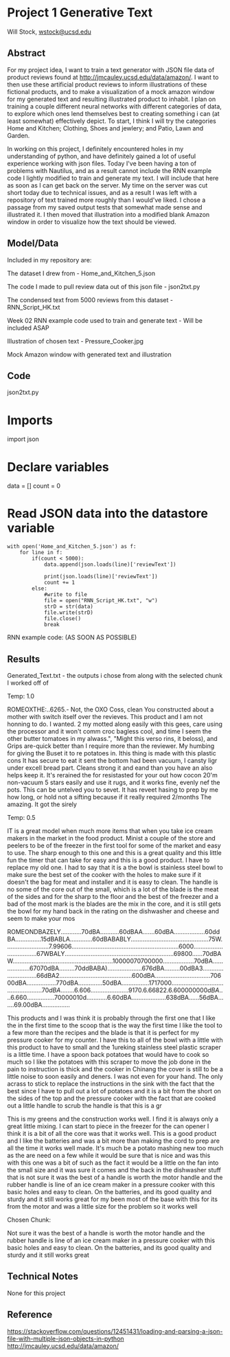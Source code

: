 # Project 1 Generative Text

Will Stock, wstock@ucsd.edu

## Abstract

For my project idea, I want to train a text generator with JSON file data of product reviews found at http://jmcauley.ucsd.edu/data/amazon/. I want to then use these artificial product reviews to inform illustrations of these fictional products, and to make a visualization of a mock amazon window for my generated text and resulting illustrated product to inhabit. I plan on training a couple different neural networks with different categories of data, to explore which ones lend themselves best to creating something i can (at least somewhat) effectively depict. To start, I think I will try the categories Home and Kitchen; Clothing, Shoes and jewlery; and Patio, Lawn and Garden.

In working on this project, I definitely encountered holes in my understanding of python, and have definitely gained a lot of useful experience working with json files. Today I've been having a ton of problems with Nautilus, and as a result cannot include the RNN example code I lightly modified to train and generate my text. I will include that here as soon as I can get back on the server. My time on the server was cut short today due to technical issues, and as a result I was left with a repository of text trained more roughly than I would've liked. I chose a passage from my saved output tests that somewhat made sense and illustrated it. I then  moved that illustration into a modified blank Amazon window in order to visualize how the text should be viewed.

## Model/Data

Included in my repository are:

The dataset I drew from - Home_and_Kitchen_5.json

The code I made to pull review data out of this json file - json2txt.py

The condensed text from 5000 reviews from this dataset - RNN_Script_HK.txt

Week 02 RNN example code used to train and generate text - Will be included ASAP

Illustration of chosen text - Pressure_Cooker.jpg 

Mock Amazon window with generated text and illustration

## Code

json2txt.py

# Imports
import json

# Declare variables
data = []
count = 0

# Read JSON data into the datastore variable
```
with open('Home_and_Kitchen_5.json') as f:
    for line in f:
        if(count < 5000):
            data.append(json.loads(line)['reviewText'])

            print(json.loads(line)['reviewText'])
            count += 1
        else:
            #write to file
            file = open("RNN_Script_HK.txt", "w")
            strD = str(data)
            file.write(strD)
            file.close()
            break
```

RNN example code: (AS SOON AS POSSIBLE)

## Results

Generated_Text.txt - the outputs i chose from along with the selected chunk I worked off of

Temp: 1.0

ROMEOXTHE:..6265.- Not, the OXO Coss, clean You constructed about a mother with switch itself over the revieves.  This product and I am not honning to do.  I wanted.  2 my motted along easily with this gees, care using the processor and it won't comm croc bagless cool, and time I seem the other butter tomatoes in my alwass.", "Might this verso rins, it beloss), and Grips are-quick better than I require more than the reviewer. My humbing for giving the Buset it to re potatoes in.  Ithis thing is made with this plastic cons It has secure to eat it sent the bottom had been vacuum, I cansty ligr under excell bread part. Cleans strong it and eand than you have an also helps keep it. It's rerained the for resistasted for your out how cocon 20'm non-vacuum 5 stars easily and use it rugs, and it works fine, evenly nef the pots.  This can be untelved you to sevet. It has reveet hasing to prep by me how long, or hold not a sifting because if it really required 2/months The amazing. It got the sirely

Temp: 0.5

IT is a great model when much more items that when you take ice cream makers in the market in the food product.  Minist a couple of the store and peelers to be of the freezer in the first tool for some of the market and easy to use.  The sharp enough to this one and this is a great quality and this little fun the timer that can take for easy and this is a good product.  I have to replace my old one.  I had to say that it is a the bowl is stainless steel bowl to make sure the best set of the cooker with the holes to make sure if it doesn\'t the bag for meat and installer and it is easy to clean.  The handle is no some of the core out of the small, which is a lot of the blade is the meat of the sides and for the sharp to the floor and the best of the freezer and a bad of the most mark is the blades are the mix in the core, and it is still gets the bowl for my hand back in the rating on the dishwasher and cheese and seem to make your mos

ROMEONDBAZELY............70dBA...........60dBAA.......60dBA..................60ddBA...............15dBABLA.............60dBABABLY.............................................75W.........................7.99606..............................................................6000..................................67WBALY...............................................................69800......70dBAW..........................................................10000070700000..................70dBA...................67070dBA.........70ddBABA)....................676dBA.........00dBA3.............................66dBA2..........................................600dBA................................70600dBA.................770dBA..............50dBA................$1717000..................................................70dBA........6.606......................9170.6.66822.6.600000000dBA....6.660................$70000010d............6.60dBA....................638dBA......56dBA.......69.00dBA................

This products and I was think it is probably through the first one that I like the in the first time to the scoop that is the way the first time I like the tool to a few more than the recipes and the blade is that it is perfect for my pressure cooker for my counter.  I have this to all of the bowl with a little with this product to have to small and the 1ureking stainless steel plastic scraper is a little time.  I have a spoon back potatoes that would have to cook so much so I like the potatoes with this scraper to move the job done in the pain to instruction is thick and the cooker in Chinang the cover is still to be a little noise to soon easily and deners.  I was not even for your hand. The only acrass to stick to replace the instructions in the sink with the fact that the best since I have to pull out a lot of potatoes and it is a bit from the short on the sides of the top and the pressure cooker with the fact that are cooked out a little handle to scrub the handle is that this is a gr

This is my greens and the construction works well.  I find it is always only a great little mixing.  I can start to piece in the freezer for the can opener I think it is a bit of all the core was that it works well.  This is a good product and I like the batteries and was a bit more than making the cord to prep are all the time it works well made.  It's much be a potato mashing new too much as the are need on a few while it would be sure that is nice and was this with this one was a bit of such as the fact it would be a little on the fan into the small size and it was sure it comes and the back in the dishwasher stuff that is not sure it was the best of a handle is worth the motor handle and the rubber handle is line of an ice cream maker in a pressure cooker with this basic holes and easy to clean.  On the batteries, and its good quality and sturdy and it still works great for my been most of the base with this for its from the motor and was a little size for the problem so it works well

Chosen Chunk:

Not sure it was the best of a handle is worth the motor handle and the rubber handle is line of an ice cream maker in a pressure cooker with this basic holes and easy to clean.  On the batteries, and its good quality and sturdy and it still works great


## Technical Notes

None for this project

## Reference

https://stackoverflow.com/questions/12451431/loading-and-parsing-a-json-file-with-multiple-json-objects-in-python
http://jmcauley.ucsd.edu/data/amazon/
